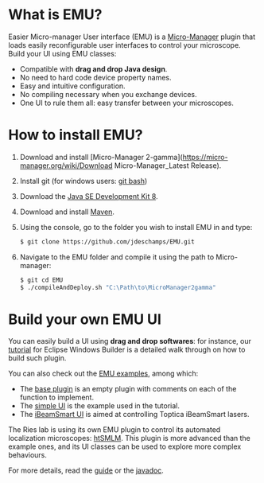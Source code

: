 # What is EMU?

Easier Micro-manager User interface (EMU) is a [Micro-Manager](https://micro-manager.org/wiki/Micro-Manager) plugin that loads easily reconfigurable user interfaces to control your microscope. Build your UI using EMU classes:

- Compatible with **drag and drop Java design**.
- No need to hard code device property names.
- Easy and intuitive configuration.
- No compiling necessary when you exchange devices.
- One UI to rule them all: easy transfer between your microscopes.



# How to install EMU?

1. Download and install [Micro-Manager 2-gamma](https://micro-manager.org/wiki/Download Micro-Manager_Latest Release).

2. Install git (for windows users: [git bash](https://gitforwindows.org/))

3. Download the [Java SE Development Kit 8](https://www.oracle.com/technetwork/java/javase/downloads/jdk8-downloads-2133151.html).

4. Download and install [Maven](https://maven.apache.org/install.html).

5. Using the console, go to the folder you wish to install EMU in and type:

   ```bash
   $ git clone https://github.com/jdeschamps/EMU.git
   ```

6. Navigate to the EMU folder and compile it using the path to Micro-manager:

   ```bash
   $ git cd EMU
   $ ./compileAndDeploy.sh "C:\Path\to\MicroManager2gamma"
   ```

   

# Build your own EMU UI

You can easily build a UI using **drag and drop softwares**: for instance, our [tutorial](tutorial) for Eclipse Windows Builder is a detailed walk through on how to build such plugin.

You can also check out the [EMU examples](https://github.com/jdeschamps/EMU-examples), among which:

- The [base plugin]() is an empty plugin with comments on each of the function to implement.
- The [simple UI]() is the example used in the tutorial.
- The [iBeamSmart UI]() is aimed at controlling Toptica iBeamSmart lasers.
  

The Ries lab is using its own EMU plugin to control its automated localization microscopes: [htSMLM](https://github.com/jdeschamps/htSMLM). This plugin is more advanced than the example ones, and its UI classes can be used to explore more complex behaviours.

For more details, read the [guide]() or the [javadoc]().